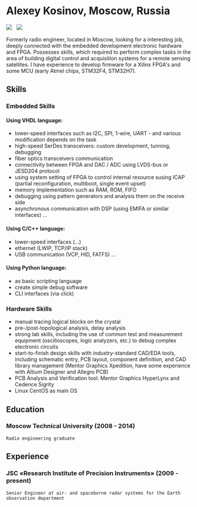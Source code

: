 # Alexey Kosinov, Moscow, Russia

[![](https://img.shields.io/badge/LinkedIn-0077B5?style=for-the-badge&logo=linkedin&logoColor=white)](https://www.linkedin.com/in/a-kosinov/)
&nbsp;
[![](https://img.shields.io/badge/ProtonMail-8B89CC?style=for-the-badge&logo=protonmail&logoColor=white)](mailto:kosinov@protonmail.com)
	
Formerly radio engineer, located in Moscow, looking for a interesting job, deeply connected with the embedded development electronic hardware and FPGA. Possesses skills, which required to perform complex tasks in the area of building digital control and acquisition systems for a remote sensing satellites. 
I have experience to develop firmware for a Xilinx FPGA's and some MCU (early Atmel chips, STM32F4, STM32H7). 

## Skills

### Embedded Skills

#### Using VHDL language:
  - lower-speed interfaces such as I2C, SPI, 1-wire, UART - and various modification depends on the task
  - high-speed SerDes transceivers: custom development, tunning, debugging
  - fiber optics transceivers communication
  - connectivity between FPGA and DAC / ADC using LVDS-bus or JESD204 protocol
  - using system setting of FPGA to control internal resource susing ICAP (partial reconfiguration, multiboot, single event upset)
  - memory implementation such as RAM, ROM, FIFO
  - debugging using pattern generators and analysis them on the receive side
  - asynchronous communication with DSP (using EMIFA or similar interfaces)
  ...
  
#### Using C/C++ language:
  - lower-speed interfaces (...)
  - ethernet (LWIP, TCP/IP stack)
  - USB communication (VCP, HID, FATFS)
  ...

#### Using Python language:
  - as basic scripting language
  - create simple debug software
  - CLI interfaces (via click)

### Hardware Skills
  - manual tracing logical blocks on the crystal
  - pre-/post-topological analysis, delay analysis
  - strong lab skills, including the use of common test and measurement equipment (oscilloscopes, logic analyzers, etc.) to debug complex electronic circuits
  - start-to-finish design skills with industry-standard CAD/EDA tools, including schematic entry, PCB layout, component definition, and CAD library management (Mentor Graphics Xpedition, have some experience with Altium Designer and Allegro PCB)
  - PCB Analysis and Verification tool: Mentor Graphics HyperLynx and Cedence Sigrity
  - Linux CentOS as main OS 

## Education

### Moscow Technical University (2008 - 2014)
    Radio engineering graduate

## Experience

### JSC «Research Institute of Precision Instruments» (2009 - present)
    Senior Engineer at air- and spaceborne radar systems for the Earth observation department
